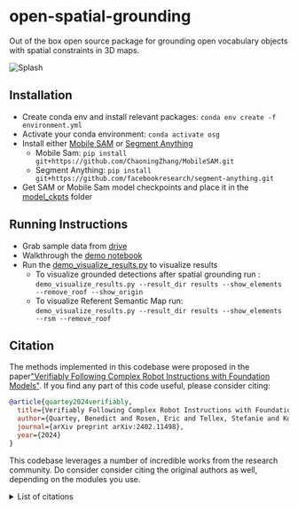 # open-spatial-grounding
Out of the box open source package for grounding open vocabulary objects with spatial constraints in 3D maps.

![Splash](assets/images/splash.gif?raw=true)

## Installation
* Create conda env and install relevant packages: ```conda env create -f environment.yml```
* Activate your conda environment: ```conda activate osg```
* Install either [Mobile SAM](https://github.com/ChaoningZhang/MobileSAM.git) or [Segment Anything](https://github.com/facebookresearch/segment-anything.git)
  * Mobile Sam: ```pip install git+https://github.com/ChaoningZhang/MobileSAM.git```
  * Segment Anything: ```pip install git+https://github.com/facebookresearch/segment-anything.git```
* Get SAM or Mobile Sam model checkpoints and place it in the [model_ckpts](osg/model_ckpts/) folder

## Running Instructions
* Grab sample data from [drive](https://)
* Walkthrough the [demo notebook](demo_notebook.ipynb)
* Run the [demo_visualize_results.py](demo_visualize_results.py) to visualize results
  * To visualize grounded detections after spatial grounding run :\
 ```demo_visualize_results.py --result_dir results --show_elements --remove_roof --show_origin```
  * To visualize Referent Semantic Map run:\
```demo_visualize_results.py --result_dir results --show_elements --rsm --remove_roof```

## Citation

The methods implemented in this codebase were proposed in the paper["Verifiably Following Complex Robot Instructions with Foundation Models"](https://arxiv.org/pdf/2402.11498). If you find any part of this code useful, please consider citing:

```bibtex
@article{quartey2024verifiably,
  title={Verifiably Following Complex Robot Instructions with Foundation Models},
  author={Quartey, Benedict and Rosen, Eric and Tellex, Stefanie and Konidaris, George},
  journal={arXiv preprint arXiv:2402.11498},
  year={2024}
}
```

This codebase leverages a number of incredible works from the research community. Do consider consider citing the original authors as well, depending on the modules you use.
<details>
<summary>List of citations</summary>

```bibtex
@article{mobile_sam,
  title={Faster Segment Anything: Towards Lightweight SAM for Mobile Applications},
  author={Zhang, Chaoning and Han, Dongshen and Qiao, Yu and Kim, Jung Uk and Bae, Sung-Ho and Lee, Seungkyu and Hong, Choong Seon},
  journal={arXiv preprint arXiv:2306.14289},
  year={2023}
}

@article{kirillov2023segany,
  title={Segment Anything}, 
  author={Kirillov, Alexander and Mintun, Eric and Ravi, Nikhila and Mao, Hanzi and Rolland, Chloe and Gustafson, Laura and Xiao, Tete and Whitehead, Spencer and Berg, Alexander C. and Lo, Wan-Yen and Doll{\'a}r, Piotr and Girshick, Ross},
  journal={arXiv:2304.02643},
  year={2023}
}

@article{Zhou2018,
    author    = {Qian-Yi Zhou and Jaesik Park and Vladlen Koltun},
    title     = {{Open3D}: {A} Modern Library for {3D} Data Processing},
    journal   = {arXiv:1801.09847},
    year      = {2018},
}

@inproceedings{wolf-etal-2020-transformers,
    title = "Transformers: State-of-the-Art Natural Language Processing",
    author = "Thomas Wolf and Lysandre Debut and Victor Sanh and Julien Chaumond and Clement Delangue and Anthony Moi and Pierric Cistac and Tim Rault and Rémi Louf and Morgan Funtowicz and Joe Davison and Sam Shleifer and Patrick von Platen and Clara Ma and Yacine Jernite and Julien Plu and Canwen Xu and Teven Le Scao and Sylvain Gugger and Mariama Drame and Quentin Lhoest and Alexander M. Rush",
    booktitle = "Proceedings of the 2020 Conference on Empirical Methods in Natural Language Processing: System Demonstrations",
    month = oct,
    year = "2020",
    address = "Online",
    publisher = "Association for Computational Linguistics",
    url = "https://www.aclweb.org/anthology/2020.emnlp-demos.6",
    pages = "38--45"
}
```
</details> 

